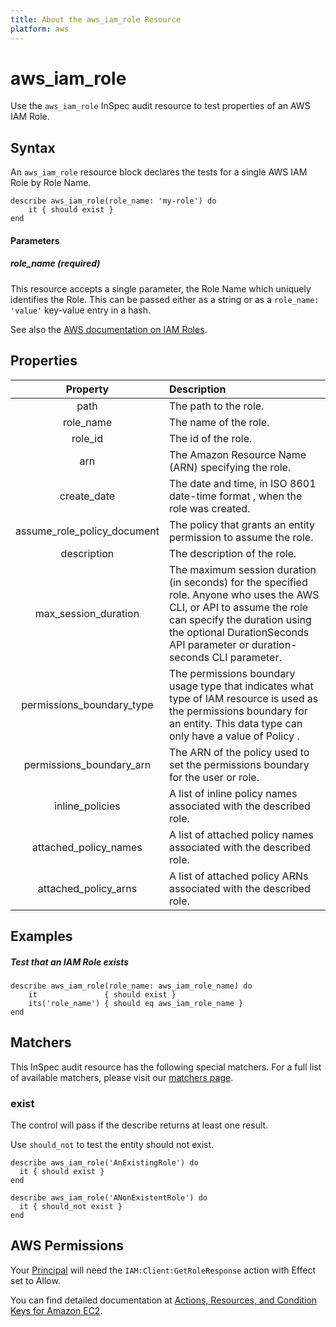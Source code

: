 ```yaml
---
title: About the aws_iam_role Resource
platform: aws
---
```


# aws\_iam\_role

Use the `aws_iam_role` InSpec audit resource to test properties of an AWS IAM Role.

## Syntax

An `aws_iam_role` resource block declares the tests for a single AWS IAM Role by Role Name.

    describe aws_iam_role(role_name: 'my-role') do
        it { should exist }
    end

#### Parameters

##### role\_name _(required)_

This resource accepts a single parameter, the Role Name which uniquely identifies the Role.
This can be passed either as a string or as a `role_name: 'value'` key-value entry in a hash.

See also the [AWS documentation on IAM Roles](https://docs.aws.amazon.com/IAM/latest/UserGuide/id_roles.html).

## Properties

| Property | Description |
| :---: | :--- |
|path                           | The path to the role. |
|role\_name                     | The name of the role. |
|role\_id                       | The id of the role. |
|arn                            | The Amazon Resource Name (ARN) specifying the role. |
|create\_date                   | The date and time, in ISO 8601 date-time format , when the role was created. |
|assume\_role\_policy\_document | The policy that grants an entity permission to assume the role. |
|description                    | The description of the role. |
|max\_session\_duration         | The maximum session duration (in seconds) for the specified role. Anyone who uses the AWS CLI, or API to assume the role can specify the duration using the optional DurationSeconds API parameter or duration-seconds CLI parameter. |
|permissions\_boundary\_type    | The permissions boundary usage type that indicates what type of IAM resource is used as the permissions boundary for an entity. This data type can only have a value of Policy . |
|permissions\_boundary\_arn     | The ARN of the policy used to set the permissions boundary for the user or role. |
|inline\_policies               | A list of inline policy names associated with the described role. |
|attached\_policy\_names       | A list of attached policy names associated with the described role. |
|attached\_policy\_arns        | A list of attached policy ARNs associated with the described role. |


## Examples

##### Test that an IAM Role exists
    describe aws_iam_role(role_name: aws_iam_role_name) do
        it               { should exist }
        its('role_name') { should eq aws_iam_role_name }
    end

## Matchers

This InSpec audit resource has the following special matchers. For a full list of available matchers, please visit our [matchers page](https://www.inspec.io/docs/reference/matchers/).


### exist

The control will pass if the describe returns at least one result.

Use `should_not` to test the entity should not exist.

    describe aws_iam_role('AnExistingRole') do
      it { should exist }
    end

    describe aws_iam_role('ANonExistentRole') do
      it { should_not exist }
    end

## AWS Permissions

Your [Principal](https://docs.aws.amazon.com/IAM/latest/UserGuide/intro-structure.html#intro-structure-principal) will need the `IAM:Client:GetRoleResponse` action with Effect set to Allow.

You can find detailed documentation at [Actions, Resources, and Condition Keys for Amazon EC2](https://docs.aws.amazon.com/IAM/latest/UserGuide/list_amazonec2.html).

